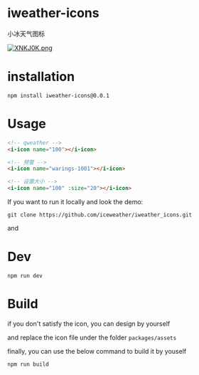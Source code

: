 # iweather-icons

小冰天气图标

[![XNKJ0K.png](https://s1.ax1x.com/2022/06/02/XNKJ0K.png)](https://imgtu.com/i/XNKJ0K)

# installation

```
npm install iweather-icons@0.0.1
```

# Usage

```html
<!-- qweather -->
<i-icon name="100"></i-icon>

<!-- 预警 -->
<i-icon name="warings-1001"></i-icon>

<!-- 设置大小 -->
<i-icon name="100" :size="20"></i-icon>
```


If you want to run it locally and look the demo:

```
git clone https://github.com/iceweather/iweather_icons.git
```

and

# Dev

```
npm run dev
```

# Build

if you don't satisfy the icon, you can design by yourself 

and replace the icon file under the folder `packages/assets`

finally, you can use the below command to build it by youself

```
npm run build
```
